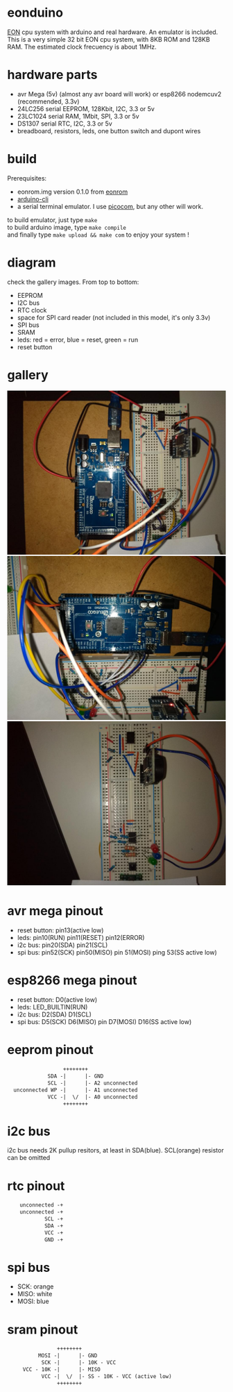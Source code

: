 # eonduino
[EON](https://github.com/elgron-eon/eon-cpu) cpu system with arduino and real hardware. An emulator is included.
This is a very simple 32 bit EON cpu system, with 8KB ROM and 128KB RAM.
The estimated clock frecuency is about 1MHz.

# hardware parts
* avr Mega (5v) (almost any avr board will work) or esp8266 nodemcuv2 (recommended, 3.3v)
* 24LC256 serial EEPROM, 128Kbit, I2C, 3.3 or 5v
* 23LC1024 serial RAM, 1Mbit, SPI, 3.3 or 5v
* DS1307 serial RTC, I2C, 3.3 or 5v
* breadboard, resistors, leds, one button switch and dupont wires

# build
Prerequisites:
* eonrom.img version 0.1.0 from [eonrom](https://github.com/elgron-eon/eonrom)
* [arduino-cli](https://github.com/arduino/arduino-cli)
* a serial terminal emulator. I use [picocom](https://github.com/npat-efault/picocom), but any other will work.

to build emulator, just type `make`  
to build arduino image, type `make compile`  
and finally type `make upload && make com` to enjoy your system !

# diagram
check the gallery images. From top to bottom:
* EEPROM
* I2C bus
* RTC clock
* space for SPI card reader (not included in this model, it's only 3.3v)
* SPI bus
* SRAM
* leds: red = error, blue = reset, green = run
* reset button

# gallery
![foto1](photo/foto1.jpg?raw=true)
![foto2](photo/foto2.jpg?raw=true)
![plain](photo/without-avr.jpg?raw=true)

# avr mega pinout
* reset button: pin13(active low)
* leds: pin10(RUN) pin11(RESET) pin12(ERROR)
* i2c bus: pin20(SDA) pin21(SCL)
* spi bus: pin52(SCK) pin50(MISO) pin 51(MOSI) ping 53(SS active low)

# esp8266 mega pinout
* reset button: D0(active low)
* leds: LED_BUILTIN(RUN)
* i2c bus: D2(SDA) D1(SCL)
* spi bus: D5(SCK) D6(MISO) pin D7(MOSI) D16(SS active low)

# eeprom pinout
```
                  ++++++++
             SDA -|      |- GND
             SCL -|      |- A2 unconnected
  unconnected WP -|      |- A1 unconnected 
             VCC -|  \/  |- A0 unconnected
                  ++++++++
```
# i2c bus
i2c bus needs 2K pullup resitors, at least in SDA(blue). SCL(orange) resistor can be omitted

# rtc pinout
```
    unconnected -+
    unconnected -+
            SCL -+
            SDA -+
            VCC -+
            GND -+
```

# spi bus
* SCK: orange
* MISO: white
* MOSI: blue

# sram pinout
```
                ++++++++
          MOSI -|      |- GND
           SCK -|      |- 10K - VCC
     VCC - 10K -|      |- MISO
           VCC -|  \/  |- SS - 10K - VCC (active low)
                ++++++++
```
